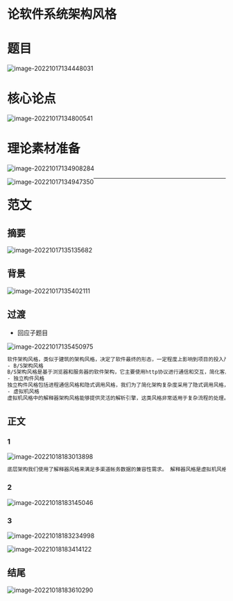 # 论软件系统架构风格

# 题目

![image-20221017134448031](https://oss-kelvinvan.oss-cn-chengdu.aliyuncs.com/img/image-20221017134448031.png)



# 核心论点

![image-20221017134800541](https://oss-kelvinvan.oss-cn-chengdu.aliyuncs.com/img/image-20221017134800541.png)



# 理论素材准备

![image-20221017134908284](https://oss-kelvinvan.oss-cn-chengdu.aliyuncs.com/img/image-20221017134908284.png)

<img src="https://oss-kelvinvan.oss-cn-chengdu.aliyuncs.com/img/image-20221017134947350.png" alt="image-20221017134947350" style="zoom:100%;float:left" />



---

# 范文

## 摘要

![image-20221017135135682](https://oss-kelvinvan.oss-cn-chengdu.aliyuncs.com/img/image-20221017135135682.png)



## 背景

![image-20221017135402111](https://oss-kelvinvan.oss-cn-chengdu.aliyuncs.com/img/image-20221017135402111.png)

## 过渡

- 回应子题目

![image-20221017135450975](https://oss-kelvinvan.oss-cn-chengdu.aliyuncs.com/img/image-20221017135450975.png)

```bash
软件架构风格，类似于建筑的架构风格，决定了软件最终的形态，一定程度上影响到项目的投入产出比，以及使用效果等。所以我们对架构风格的选择上，给予了足够的关注。 软件架构风格是一组设计原则，是能够提供抽象框架模式，可以为我们的项目提供能用解决方案的。 我们使用了B/S架构风格、独立构件风格及虚拟机风格这三种较常用的风格。 
- B/S架构风格
B/S架构风格是基于浏览器和服务器的软件架构，它主要使用http协议进行通信和交互，简化客户端的工作，最终降低了系统推广和维护的难度
- 独立构件风格
独立构件风格包括进程通信风格和隐式调用风格，我们为了简化架构复杂度采用了隐式调用风格，通过消息订阅和发布控制系统间信息交互，不仅能降低系统耦合度，而且还提高架构的可修改性。
- 虚拟机风格
虚拟机风格中的解释器架构风格能够提供灵活的解析引擎，这类风格非常适用于复杂流程的处理。
```







## 正文

### 1

![image-20221018183013898](https://oss-kelvinvan.oss-cn-chengdu.aliyuncs.com/img/image-20221018183013898.png)

```bash
底层架构我们使用了解释器风格来满足多渠道帐务数据的兼容性需求。 解释器风格是虚拟机风格中的一种，具备良好的灵活性，在该项目中我们的架构设计需要兼容多种不同的帐务文件。
```



### 2

![image-20221018183145046](https://oss-kelvinvan.oss-cn-chengdu.aliyuncs.com/img/image-20221018183145046.png)





### 3

![image-20221018183234998](https://oss-kelvinvan.oss-cn-chengdu.aliyuncs.com/img/image-20221018183234998.png)

![image-20221018183414122](https://oss-kelvinvan.oss-cn-chengdu.aliyuncs.com/img/image-20221018183414122.png)









## 结尾

![image-20221018183610290](https://oss-kelvinvan.oss-cn-chengdu.aliyuncs.com/img/image-20221018183610290.png)

